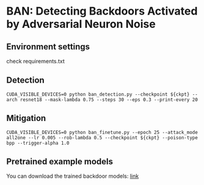 # BAN: Detecting Backdoors Activated by Adversarial Neuron Noise

## Environment settings
check requirements.txt

## Detection

```
CUDA_VISIBLE_DEVICES=0 python ban_detection.py --checkpoint ${ckpt} --arch resnet18 --mask-lambda 0.75 --steps 30 --eps 0.3 --print-every 20
```

## Mitigation

```
CUDA_VISIBLE_DEVICES=0 python ban_finetune.py --epoch 25 --attack_mode all2one --lr 0.005 --rob-lambda 0.5 --checkpoint ${ckpt} --poison-type bpp --trigger-alpha 1.0
```

## Pretrained example models

You can download the trained backdoor models: [link](https://drive.google.com/drive/folders/164Auz6sk-ieadIUZ43E26e6VnbLYk-X6?usp=sharing)
